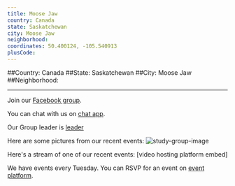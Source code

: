 ```yaml
---
title: Moose Jaw
country: Canada
state: Saskatchewan
city: Moose Jaw
neighborhood: 
coordinates: 50.400124, -105.540913
plusCode:
---
```


##Country: Canada
##State: Saskatchewan
##City: Moose Jaw
##Neighborhood: 
*****
Join our [Facebook group](https://www.facebook.com/groups/free.code.camp.moosejaw).

You can chat with us on [chat app]().

Our Group leader is [leader]()

Here are some pictures from our recent events:
![study-group-image]()

Here's a stream of one of our recent events:
[video hosting platform embed]

We have events every Tuesday. You can RSVP for an event on [event platform]().

